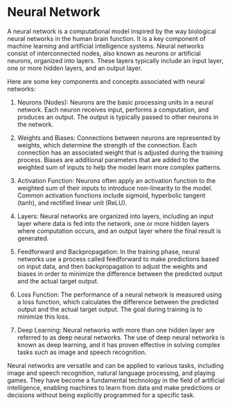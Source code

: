 # Neural Network
A neural network is a computational model inspired by the way biological neural networks in the human brain function. It is a key component of machine learning and artificial intelligence systems. Neural networks consist of interconnected nodes, also known as neurons or artificial neurons, organized into layers. These layers typically include an input layer, one or more hidden layers, and an output layer.

Here are some key components and concepts associated with neural networks:

1. Neurons (Nodes): Neurons are the basic processing units in a neural network. Each neuron receives input, performs a computation, and produces an output. The output is typically passed to other neurons in the network.

2. Weights and Biases: Connections between neurons are represented by weights, which determine the strength of the connection. Each connection has an associated weight that is adjusted during the training process. Biases are additional parameters that are added to the weighted sum of inputs to help the model learn more complex patterns.

3. Activation Function: Neurons often apply an activation function to the weighted sum of their inputs to introduce non-linearity to the model. Common activation functions include sigmoid, hyperbolic tangent (tanh), and rectified linear unit (ReLU).

4. Layers: Neural networks are organized into layers, including an input layer where data is fed into the network, one or more hidden layers where computation occurs, and an output layer where the final result is generated.

5. Feedforward and Backpropagation: In the training phase, neural networks use a process called feedforward to make predictions based on input data, and then backpropagation to adjust the weights and biases in order to minimize the difference between the predicted output and the actual target output.

6. Loss Function: The performance of a neural network is measured using a loss function, which calculates the difference between the predicted output and the actual target output. The goal during training is to minimize this loss.

7. Deep Learning: Neural networks with more than one hidden layer are referred to as deep neural networks. The use of deep neural networks is known as deep learning, and it has proven effective in solving complex tasks such as image and speech recognition.

Neural networks are versatile and can be applied to various tasks, including image and speech recognition, natural language processing, and playing games. They have become a fundamental technology in the field of artificial intelligence, enabling machines to learn from data and make predictions or decisions without being explicitly programmed for a specific task.
